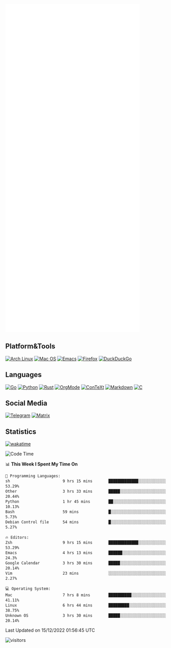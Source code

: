 ![Metrics](https://github.com/SteamedFish/SteamedFish/blob/master/github-metrics.svg)

## Platform&Tools

[![Arch Linux](https://img.shields.io/badge/ArchLinux-1793D1?logo=arch-linux&logoColor=fff&style=flat-square)](https://archlinux.org/)
[![Mac OS](https://img.shields.io/badge/MacOS-000000?style=flat-square&logo=macos&logoColor=F0F0F0)](https://www.apple.com/macos/)
[![Emacs](https://img.shields.io/badge/Emacs-%237F5AB6.svg?&style=flat-square&logo=gnu-emacs&logoColor=white)](https://www.gnu.org/software/emacs/)
[![Firefox](https://img.shields.io/badge/Firefox-FF7139?style=flat-square&logo=Firefox-Browser&logoColor=white)](https://firefox.com/)
[![DuckDuckGo](https://img.shields.io/badge/DuckDuckGo-DE5833?style=flat-square&logo=DuckDuckGo&logoColor=white)](https://duckduckgo.com/)

## Languages

[![Go](https://img.shields.io/badge/Golang-%2300ADD8.svg?style=flat-square&logo=go&logoColor=white)](https://golang.org/)
[![Python](https://img.shields.io/badge/Python-3670A0?style=flat-square&logo=python&logoColor=ffdd54)](https://www.python.org/)
[![Rust](https://img.shields.io/badge/Rust-%23000000.svg?style=flat-square&logo=rust&logoColor=white)](https://www.rust-lang.org/)
[![OrgMode](https://img.shields.io/badge/OrgMode-%23000000.svg?style=flat-square&logo=org&logoColor=white)](https://orgmode.org/)
[![ConTeXt](https://img.shields.io/badge/ConTeXt-%23008080.svg?style=flat-square&logo=latex&logoColor=white)](https://contextgarden.net/)
[![Markdown](https://img.shields.io/badge/MarkDown-%23000000.svg?style=flat-square&logo=markdown&logoColor=white)](https://daringfireball.net/projects/markdown/)
[![C](https://img.shields.io/badge/C-%2300599C.svg?style=flat-square&logo=c&logoColor=white)](https://www.iso.org/standard/74528.html)

## Social Media
[![Telegram](https://img.shields.io/badge/SteamedFish-2CA5E0?style=social&logo=telegram&logoColor=white)](https://t.me/SteamedFish)
[![Matrix](https://img.shields.io/badge/SteamedFish-2CA5E0?style=social&logo=matrix&logoColor=black)](https://matrix.to/#/@i:steamedfish.org)

## Statistics
[![wakatime](https://wakatime.com/badge/user/168280d6-fcf2-4b4f-ad3a-dc4612f35b38.svg)](https://wakatime.com/@168280d6-fcf2-4b4f-ad3a-dc4612f35b38)

<!--START_SECTION:waka-->
![Code Time](http://img.shields.io/badge/Code%20Time-2%2C218%20hrs%209%20mins-blue)

📊 **This Week I Spent My Time On** 

```text
💬 Programming Languages: 
sh                       9 hrs 15 mins       █████████████░░░░░░░░░░░░   53.29% 
Other                    3 hrs 33 mins       █████░░░░░░░░░░░░░░░░░░░░   20.44% 
Python                   1 hr 45 mins        ██░░░░░░░░░░░░░░░░░░░░░░░   10.13% 
Bash                     59 mins             █░░░░░░░░░░░░░░░░░░░░░░░░   5.73% 
Debian Control file      54 mins             █░░░░░░░░░░░░░░░░░░░░░░░░   5.27%

🔥 Editors: 
Zsh                      9 hrs 15 mins       █████████████░░░░░░░░░░░░   53.29% 
Emacs                    4 hrs 13 mins       ██████░░░░░░░░░░░░░░░░░░░   24.3% 
Google Calendar          3 hrs 30 mins       █████░░░░░░░░░░░░░░░░░░░░   20.14% 
Vim                      23 mins             ░░░░░░░░░░░░░░░░░░░░░░░░░   2.27%

💻 Operating System: 
Mac                      7 hrs 8 mins        ██████████░░░░░░░░░░░░░░░   41.11% 
Linux                    6 hrs 44 mins       █████████░░░░░░░░░░░░░░░░   38.75% 
Unknown OS               3 hrs 30 mins       █████░░░░░░░░░░░░░░░░░░░░   20.14%

```


 Last Updated on 15/12/2022 01:56:45 UTC
<!--END_SECTION:waka-->

![visitors](https://visitor-badge.laobi.icu/badge?page_id=SteamedFish.SteamedFish)

